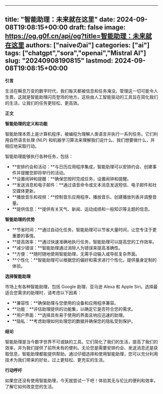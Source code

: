 
---
title: "智能助理：未来就在这里"
date: 2024-09-08T19:08:15+00:00
draft: false
image: https://og.g0f.cn/api/og?title=智能助理：未来就在这里
authors: ["naiveのai"]
categories: ["ai"]
tags: ["chatgpt","sora","openai","Mistral AI"]
slug: "20240908190815"
lastmod: 2024-09-08T19:08:15+00:00
---
**引言**

生活在瞬息万变的数字时代，我们每天都被信息和任务淹没。管理这一切可能令人生畏，这就是智能助理闪亮登场的地方。这些由人工智能驱动的工具旨在简化我们的生活，让我们的任务更轻松、更高效。

**正文**

**智能助理的定义和功能**

智能助理本质上是计算机程序，被编程为理解人类语言并执行一系列任务。它们利用自然语言处理 (NLP) 和机器学习算法来理解我们说什么、我们想要做什么，并相应地采取行动。

智能助理能够执行各种任务，包括：

* **安排约会和活动：**与日历应用程序集成，智能助理可以安排约会、创建事件并提醒您即将举行的活动。
* **设置闹钟和提醒：**确保您按时完成任务，设置闹钟和提醒。
* **发送消息和电子邮件：**通过语音命令或文本消息发送短信、电子邮件和社交媒体更新。
* **播放音乐和视频：**控制音乐应用程序，播放音乐、创建播放列表并调整音量。
* **提供信息：**提供有关天气、新闻、运动成绩和一般知识等主题的信息。

**智能助理的优势**

* **节省时间：**通过自动化任务，智能助理可以节省大量时间，让您专注于更重要的事情。
* **提高效率：**通过快速准确地执行任务，智能助理可以提高您的工作效率。
* **减少错误：**智能助理通过消除人为错误来提高准确性。
* **方便：**随时随地使用智能助理，无需手动输入或导航复杂界面。
* **个性化：**智能助理可以根据您的偏好和需求进行个性化，提供量身定制的体验。

**选择智能助理**

市场上有各种智能助理，包括 Google 助理、亚马逊 Alexa 和 Apple Siri。选择最适合您需求的助理时，请考虑以下因素：

* **兼容性：**确保助理与您使用的设备和应用程序兼容。
* **功能：**评估助理提供的功能集，以确定它是否符合您的需求。
* **用户界面：**选择具有易于使用的界面且响应迅速的助理。
* **隐私：**考虑助理如何处理您的数据并确保您的隐私受到保护。

**结论**

智能助理是当今数字世界不可或缺的工具。它们简化了我们的生活，提高了我们的效率，并为我们提供了前所未有的便利。无论您是需要安排约会、发送消息还是获取信息，智能助理都能提供帮助。通过仔细选择和使用智能助理，您可以充分利用技术为我们带来的好处，过上更轻松、更充实的生活。

**行动呼吁**

如果您还没有使用智能助理，今天就尝试一下吧！体验其无与伦比的便利和效率，了解它如何改变您的生活。